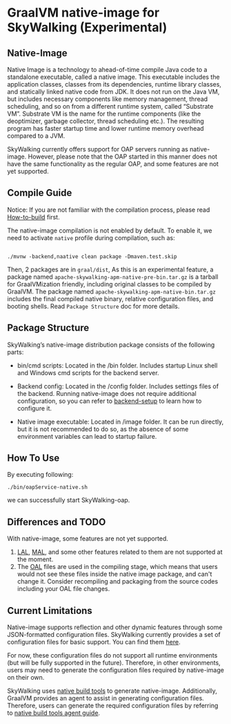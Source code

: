 # GraalVM native-image for SkyWalking (Experimental)

## Native-Image
Native Image is a technology to ahead-of-time compile Java code to a standalone executable, called a native image. 
This executable includes the application classes, classes from its dependencies, runtime library classes, 
and statically linked native code from JDK. It does not run on the Java VM, but includes necessary components like memory management, thread scheduling, and so on from a different runtime system, called “Substrate VM”. 
Substrate VM is the name for the runtime components (like the deoptimizer, garbage collector, thread scheduling etc.).
The resulting program has faster startup time and lower runtime memory overhead compared to a JVM.

SkyWalking currently offers support for OAP servers running as native-image. However, please note that the OAP started in this manner does not have the same functionality as the regular OAP, and some features are not yet supported.

## Compile Guide
Notice: If you are not familiar with the compilation process, please read [How-to-build](https://skywalking.apache.org/docs/main/next/en/guides/how-to-build/) first.

The native-image compilation is not enabled by default. To enable it, we need to activate `native` profile during compilation, such as:

```shell

./mvnw -backend,naative clean package -Dmaven.test.skip

```

Then, 2 packages are in `graal/dist`,
As this is an experimental feature, a package named `apache-skywalking-apm-native-pre-bin.tar.gz` is a tarball for GraalVMization friendly, including original classes to be compiled by GraalVM.
The package named `apache-skywalking-apm-native-bin.tar.gz` includes the final compiled native binary, relative configuration files, and booting shells. Read `Package Structure` doc for more details.

## Package Structure

SkyWalking’s native-image distribution package consists of the following parts:

* bin/cmd scripts: Located in the /bin folder. Includes startup Linux shell and Windows cmd scripts for the backend server.

* Backend config: Located in the /config folder. Includes settings files of the backend. Running native-image does not require additional configuration, so you can refer to [backend-setup](https://skywalking.apache.org/docs/main/next/en/setup/backend/backend-setup/) to learn how to configure it.

* Native image executable: Located in /image folder. It can be run directly, but it is not recommended to do so, as the absence of some environment variables can lead to startup failure. 

## How To Use
By executing following:

```shell
./bin/oapService-native.sh 
```
we can successfully start SkyWalking-oap.

## Differences and TODO
With native-image, some features are not yet supported.

1. [LAL](https://skywalking.apache.org/docs/main/next/en/concepts-and-designs/lal/), [MAL](https://skywalking.apache.org/docs/main/next/en/concepts-and-designs/mal/), and some other features related to them are not supported at the moment.
2. The [OAL](https://skywalking.apache.org/docs/main/next/en/concepts-and-designs/oal/) files are used in the compiling stage, which means that users would not see these files inside the native image package, and can't change it. Consider recompiling and packaging from the source codes including your OAL file changes.

## Current Limitations
Native-image supports reflection and other dynamic features through some JSON-formatted configuration files. SkyWalking currently provides a set of configuration files for basic support. You can find them [here](https://github.com/apache/skywalking/tree/master/graal/graal-server-starter/src/main/resources/META-INF/native-image).

For now, these configuration files do not support all runtime environments (but will be fully supported in the future). Therefore, in other environments, users may need to generate the configuration files required by native-image on their own.

SkyWalking uses [native build tools](https://graalvm.github.io/native-build-tools/latest/maven-plugin.html) to generate native-image. Additionally, GraalVM provides an agent to assist in generating configuration files. Therefore, users can generate the required configuration files by referring to [native build tools agent guide](https://graalvm.github.io/native-build-tools/latest/maven-plugin.html#agent-support).


